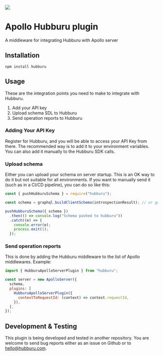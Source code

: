 <a href="https://www.npmjs.com/package/hubburu"><img src="https://badge.fury.io/js/hubburu.svg"></a>

# Apollo Hubburu plugin

A middleware for integrating Hubburu with Apollo server

## Installation

```
npm install hubburu
```

## Usage

These are the integration points you need to make to integrate with Hubburu.

1. Add your API key
2. Upload schema SDL to Hubburu
3. Send operation reports to Hubburu

### Adding Your API Key

Register for Hubburu, and you will be able to access your API Key from there. The recommended way is to add it to your environment variables. You can also add it manually to the Hubburu SDK calls.

### Upload schema

Either you can upload your schema on server startup. This is an OK way to do it but not suitable for all environments. If you want to manually send it (such as in a CI/CD pipeline), you can do so like this:

```javascript
const { pushHubburuSchema } = require("hubburu");

const schema = graphql.buildClientSchema(introspectionResult); // or get an instance of graphql.GraphQLSchema some other way.

pushHubburuSchema({ schema })
  .then(() => console.log("Schema pushed to hubburu"))
  .catch((e) => {
    console.error(e);
    process.exit(1);
  });
```

### Send operation reports

This is done by adding the Hubburu middleware to the list of Apollo middlewares. Example:

```javascript
import { HubburuApolloServerPlugin } from "hubburu";

const server = new ApolloServer({
  schema,
  plugins: [
    HubburuApolloServerPlugin({
      contextToRequestId: (context) => context.requestId,
    }),
  ],
});
```

## Development & Testing

This plugin is being developed and tested in another repository. You are welcome to send bug reports either as an issue on Github or to [hello@hubburu.com](mailto:hello@hubburu.com).
